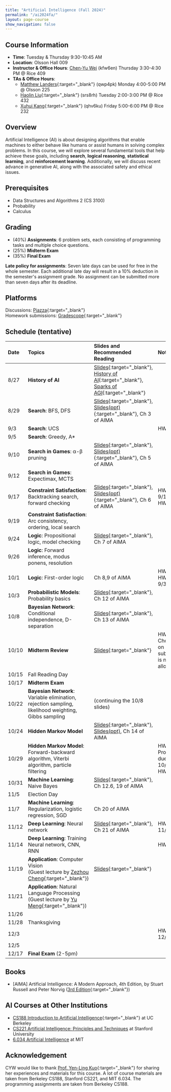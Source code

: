 ```yaml
---
title: "Artificial Intelligence (Fall 2024)"
permalink: "/ai2024fa/"
layout: page-course
show_navigation: false
---
```


## Course Information
- **Time**: Tuesday & Thursday 9:30-10:45 AM  
- **Location**: Olsson Hall 009  
- **Instructor & Office Hours**: [Chen-Yu Wei](/) (kfw6en) Thursday 3:30-4:30 PM @ Rice 409  
- **TAs & Office Hours**: 
    * [Matthew Landers](https://mattlanders.net/){:target="_blank"} (qwp4pk) Monday 4:00-5:00 PM @ Olsson 225  
    * [Haolin Liu](https://openreview.net/profile?id=~Haolin_Liu8){:target="_blank"} (srs8rh) Tuesday 2:00-3:00 PM @ Rice 432  
    * [Xuhui Kang](https://www.linkedin.com/in/xuhui-joshua-kang-44314317b/){:target="_blank"} (qhv6ku) Friday 5:00-6:00 PM @ Rice 232  

## Overview  
Artificial Intelligence (AI) is about designing algorithms that enable machines to either behave like humans or assist humans in solving complex problems. In this course, we will explore several fundamental tools that help achieve these goals, including **search**, **logical reasoning**, **statistical learning**, and **reinforcement learning**. Additionally, we will discuss recent advance in generative AI, along with the associated safety and ethical issues.  

## Prerequisites  
- Data Structures and Algorithms 2 (CS 3100)  
- Probability    
- Calculus   

## Grading
- (40%) **Assignments**: 6 problem sets, each consisting of programming tasks and multiple choice questions.     
- (25%) **Midterm Exam**  
- (35%) **Final Exam**  

**Late policy for assignments**: Seven late days can be used for free in the whole semester. Each additional late day will result in a 10% deduction in the semester's assignment grade.  No assignment can be submitted more than seven days after its deadline.  

## Platforms
Discussions: [Piazza](https://piazza.com/class/m05euch95ko2an/){:target="_blank"}   
Homework submissions: [Gradescope](https://www.gradescope.com/courses/834206/){:target="_blank"}  


## Schedule (tentative)


| Date    | Topics    | Slides and Recommended Reading    |  Notes  |
|:----------------|:----------------|:----------------|:----------------|
| 8/27 | **History of AI** | [Slides](/ai2024fa_files/introduction.pdf){:target="_blank"}, [History of AI](https://www.youtube.com/watch?v=R3YFxF0n8n8){:target="_blank"}, [Sparks of AGI](https://www.youtube.com/watch?v=qbIk7-JPB2c){:target="_blank"}  |  |
| 8/29 | **Search**: BFS, DFS | [Slides](/ai2024fa_files/search.pdf){:target="_blank"}, [Slides(ppt)](/ai2024fa_files/search.pptx){:target="_blank"}, Ch 3 of AIMA |  |
| 9/3 | **Search**: UCS |  | HW1 out |
| 9/5 | **Search**: Greedy, A* |  |  |
| 9/10 | **Search in Games**: &alpha;-&beta; pruning | [Slides](/ai2024fa_files/search-in-games.pdf){:target="_blank"}, [Slides(ppt)](/ai2024fa_files/search-in-games.pptx){:target="_blank"}, Ch 5 of AIMA |  |
| 9/12 | **Search in Games**: Expectimax, MCTS |  |  |
| 9/17 | **Constraint Satisfaction**: Backtracking search, forward checking | [Slides](/ai2024fa_files/constraint-satisfaction.pdf){:target="_blank"}, [Slides(ppt)](/ai2024fa_files/constraint-satisfaction.pptx){:target="_blank"}, Ch 6 of AIMA | HW1 due on 9/16 <br> HW2 out |
| 9/19 | **Constraint Satisfaction**: Arc consistency, ordering, local search |  |  |
| 9/24 | **Logic**: Propositional logic, model checking | [Slides](/ai2024fa_files/logic.pdf){:target="_blank"}, Ch 7 of AIMA |  |
| 9/26 | **Logic**: Forward inference, modus ponens, resolution |  |  |
| 10/1 | **Logic**: First-order logic | Ch 8,9 of AIMA | HW3 out <br> HW2 due on 9/30  |
| 10/3 | **Probabilistic Models**: Probability basics | [Slides](/ai2024fa_files/uncertainty.pdf){:target="_blank"}, Ch 12 of AIMA |  |
| 10/8 | **Bayesian Network**: Conditional independence, D-separation | [Slides](/ai2024fa_files/bayes-net.pdf){:target="_blank"}, Ch 13 of AIMA |  |
| 10/10 | **Midterm Review** | [Slides](/ai2024fa_files/midterm-review.pdf){:target="_blank"} | HW3-Choices due on 10/9 (late submission is not allowed) |
| 10/15 | Fall Reading Day |  |  |
| 10/17 | **Midterm Exam** |  |  |
| 10/22 | **Bayesian Network**: Variable elimination, rejection sampling, likelihood weighting, Gibbs sampling | (continuing the 10/8 slides) |  |
| 10/24 | **Hidden Markov Model** | [Slides](/ai2024fa_files/hmm.pdf){:target="_blank"}, [Slides(ppt)](/ai2024fa_files/hmm.pptx), Ch 14 of AIMA |  |
| 10/29 | **Hidden Markov Model**: Forward-backward algorithm, Viterbi algorithm, particle filtering |  | HW3-Programming due on 10/28 <br> HW4 out |
| 10/31 | **Machine Learning**: Naive Bayes | [Slides](/ai2024fa_files/machine-learning.pdf){:target="_blank"}, Ch 12.6, 19 of AIMA |  |
| 11/5 | Election Day |  |  |
| 11/7 | **Machine Learning**: Regularization, logistic regression, SGD | Ch 20 of AIMA |  |
| 11/12 | **Deep Learning**: Neural network | [Slides](/ai2024fa_files/deep-learning.pdf){:target="_blank"}, Ch 21 of AIMA | HW4 due on 11/11  |
| 11/14 | **Deep Learning**: Training Neural network, CNN, RNN |  | HW5 out |
| 11/19 | **Application**: Computer Vision <br> (Guest lecture by [Zezhou Cheng](https://sites.google.com/site/zezhoucheng/){:target="_blank"}) | [Slides](https://www.dropbox.com/scl/fo/2scvamz4g4ernml2uko05/AEWAzb5sRA53fxoOgHvGnfE?rlkey=vwo4juurrw2898kh0wgz7sr59&st=t610e538&dl=0){:target="_blank"} |  |
| 11/21 | **Application**: Natural Language Processing <br> (Guest lecture by [Yu Meng](https://yumeng5.github.io/){:target="_blank"}) |  |  |
| 11/26 |  |  |  |
| 11/28 | Thanksgiving |  |  |
| 12/3 |  |  | HW5 due on 12/2 |
| 12/5 |  |  |  |
| 12/17 | **Final Exam** (2-5pm) |  |  |


## Books 
- [AIMA] Artificial Intelligence: A Modern Approach, 4th Edition, by Stuart Russell and Peter Norvig ([3rd Edition](https://people.engr.tamu.edu/guni/csce421/files/AI_Russell_Norvig.pdf){:target="_blank"})   

## AI Courses at Other Institutions 
- [CS188 Introduction to Artificial Intelligence](https://inst.eecs.berkeley.edu/~cs188/fa24/){:target="_blank"} at UC Berkeley  
- [CS221 Artificial Intelligence: Principles and Techniques](https://stanford-cs221.github.io/spring2024/) at Stanford University  
- [6.034 Artificial Intelligence](https://ocw.mit.edu/courses/6-034-artificial-intelligence-fall-2010/) at MIT  

## Acknowledgement  
CYW would like to thank [Prof. Yen-Ling Kuo](https://yenlingkuo.com/){:target="_blank"} for sharing her experiences and materials for this course. A lot of course materials are taken from Berkeley CS188, Stanford CS221, and MIT 6.034. The programming assignments are taken from Berkeley CS188. 





